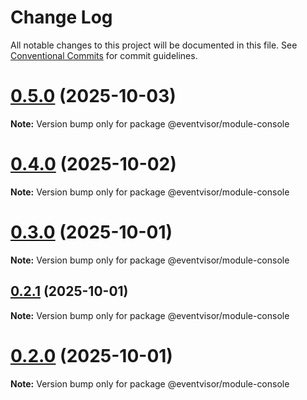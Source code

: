 # Change Log

All notable changes to this project will be documented in this file.
See [Conventional Commits](https://conventionalcommits.org) for commit guidelines.

# [0.5.0](https://github.com/eventvisor/eventvisor/compare/v0.4.0...v0.5.0) (2025-10-03)

**Note:** Version bump only for package @eventvisor/module-console





# [0.4.0](https://github.com/eventvisor/eventvisor/compare/v0.3.0...v0.4.0) (2025-10-02)

**Note:** Version bump only for package @eventvisor/module-console





# [0.3.0](https://github.com/eventvisor/eventvisor/compare/v0.2.1...v0.3.0) (2025-10-01)

**Note:** Version bump only for package @eventvisor/module-console





## [0.2.1](https://github.com/eventvisor/eventvisor/compare/v0.2.0...v0.2.1) (2025-10-01)

**Note:** Version bump only for package @eventvisor/module-console





# [0.2.0](https://github.com/eventvisor/eventvisor/compare/v0.1.0...v0.2.0) (2025-10-01)

**Note:** Version bump only for package @eventvisor/module-console

